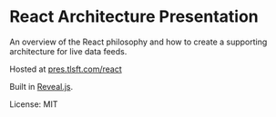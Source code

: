 # React Architecture Presentation

An overview of the React philosophy and how to create a supporting architecture for live data feeds.

Hosted at [pres.tlsft.com/react](http://pres.tlsft.com/react)

Built in [Reveal.js](https://github.com/hakimel/reveal.js).

License: MIT
